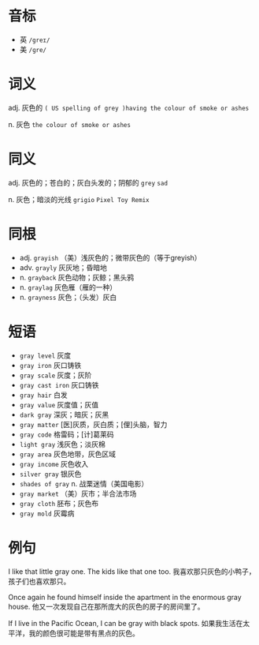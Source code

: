 # 音标

- 英 `/greɪ/`
- 美 `/ɡre/`

# 词义

adj. 灰色的
`( US spelling of grey )having the colour of smoke or ashes`

n. 灰色
`the colour of smoke or ashes`

# 同义

adj. 灰色的；苍白的；灰白头发的；阴郁的
`grey` `sad`

n. 灰色；暗淡的光线
`grigio` `Pixel Toy Remix`

# 同根

- adj. `grayish` （美）浅灰色的；微带灰色的（等于greyish）
- adv. `grayly` 灰灰地；昏暗地
- n. `grayback` 灰色动物；灰鲸；黑头鸦
- n. `graylag` 灰色雁（雁的一种）
- n. `grayness` 灰色；（头发）灰白

# 短语

- `gray level` 灰度
- `gray iron` 灰口铸铁
- `gray scale` 灰度；灰阶
- `gray cast iron` 灰口铸铁
- `gray hair` 白发
- `gray value` 灰度值；灰值
- `dark gray` 深灰；暗灰；灰黑
- `gray matter` [医]灰质，灰白质；[俚]头脑，智力
- `gray code` 格雷码；[计]葛莱码
- `light gray` 浅灰色；淡灰棉
- `gray area` 灰色地带，灰色区域
- `gray income` 灰色收入
- `silver gray` 银灰色
- `shades of gray` n. 战栗迷情（美国电影）
- `gray market` （美）灰市；半合法市场
- `gray cloth` 胚布；灰色布
- `gray mold` 灰霉病

# 例句

I like that little gray one. The kids like that one too.
我喜欢那只灰色的小鸭子， 孩子们也喜欢那只。

Once again he found himself inside the apartment in the enormous gray house.
他又一次发现自己在那所庞大的灰色的房子的房间里了。

If I live in the Pacific Ocean, I can be gray with black spots.
如果我生活在太平洋，我的颜色很可能是带有黑点的灰色。


